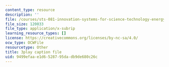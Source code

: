 ```yaml
---
content_type: resource
description: ''
file: /courses/sts-081-innovation-systems-for-science-technology-energy-manufacturing-and-health-spring-2017/9499efaae1d6528795dadb9de680c26c_mCxtdohSJZQ.vtt
file_size: 120033
file_type: application/x-subrip
learning_resource_types: []
license: https://creativecommons.org/licenses/by-nc-sa/4.0/
ocw_type: OCWFile
resourcetype: Other
title: 3play caption file
uid: 9499efaa-e1d6-5287-95da-db9de680c26c
---
```

